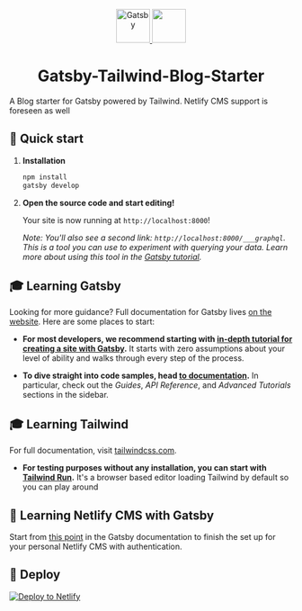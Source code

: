 
<p align="center">
  <a href="https://www.gatsbyjs.org">
    <img alt="Gatsby" src="https://www.gatsbyjs.org/monogram.svg" width="60" />
  </a>
<a href="https://tailwindcss.com/" target="_blank">
<img width="60" src="https://tailwindcss.com/apple-touch-icon.png">
</a>
</p>
<h1 align="center">
  Gatsby-Tailwind-Blog-Starter
</h1>
A Blog starter for Gatsby powered by Tailwind. Netlify CMS support is foreseen as well

## 🚀 Quick start


1.  **Installation**

    ```sh
    npm install
    gatsby develop
    ```

1.  **Open the source code and start editing!**

    Your site is now running at `http://localhost:8000`!

    _Note: You'll also see a second link: _`http://localhost:8000/___graphql`_. This is a tool you can use to experiment with querying your data. Learn more about using this tool in the [Gatsby tutorial](https://www.gatsbyjs.org/tutorial/part-five/#introducing-graphiql)._

## 🎓 Learning Gatsby

Looking for more guidance? Full documentation for Gatsby lives [on the website](https://www.gatsbyjs.org/). Here are some places to start:

- **For most developers, we recommend starting with [in-depth tutorial for creating a site with Gatsby](https://www.gatsbyjs.org/tutorial/).** It starts with zero assumptions about your level of ability and walks through every step of the process.

- **To dive straight into code samples, head [to documentation](https://www.gatsbyjs.org/docs/).** In particular, check out the _Guides_, _API Reference_, and _Advanced Tutorials_ sections in the sidebar.

## 🎓 Learning Tailwind

For full documentation, visit [tailwindcss.com](https://tailwindcss.com/).

- **For testing purposes without any installation, you can start with [Tailwind Run](https://tailwind.run/new).** It's a browser based editor loading Tailwind by default so you can play around


## 📔 Learning Netlify CMS with Gatsby

Start from [this point](https://www.gatsbyjs.org/docs/sourcing-from-netlify-cms/#authenticating-with-github) in the Gatsby documentation to finish the set up for your personal Netlify CMS with authentication.

## 💫 Deploy

[![Deploy to Netlify](https://www.netlify.com/img/deploy/button.svg)](https://app.netlify.com/start/deploy?repository=https://https://github.com/azer53/gatsby-tailwind-starter)